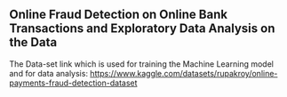 ## Online Fraud Detection on Online Bank Transactions and Exploratory Data Analysis on the Data

The Data-set link which is used for training the Machine Learning model and for data analysis:
https://www.kaggle.com/datasets/rupakroy/online-payments-fraud-detection-dataset